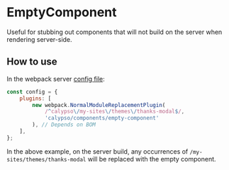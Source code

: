 # EmptyComponent

Useful for stubbing out components that will not build on the server when rendering server-side.

## How to use

In the webpack server [config file](/webpack.config.node.js):

```js
const config = {
	plugins: [
		new webpack.NormalModuleReplacementPlugin(
			/^calypso\/my-sites\/themes\/thanks-modal$/,
			'calypso/components/empty-component'
		), // Depends on BOM
	],
};
```

In the above example, on the server build, any occurrences of `/my-sites/themes/thanks-modal` will be replaced with the empty component.
